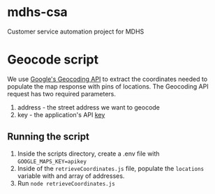 # mdhs-csa

Customer service automation project for MDHS

# Geocode script

We use [Google's Geocoding API](https://developers.google.com/maps/documentation/geocoding/intro) to extract the coordinates needed to populate the map response
with pins of locations. The Geocoding API request has two required parameters.

1. address - the street address we want to geocode
2. key - the application's API [key](https://developers.google.com/maps/documentation/geocoding/get-api-key)

## Running the script

1. Inside the scripts directory, create a .env file with
   `GOOGLE_MAPS_KEY=apikey`
2. Inside of the `retrieveCoordinates.js` file, populate the `locations` variable with
   and array of addresses.
3. Run `node retrieveCoordinates.js`
